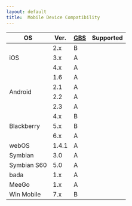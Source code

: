 ```yaml
---
layout: default
title:  Mobile Device Compatibility
---
```


<table id="devices" class="statuses">
<thead>
	<tr>
	<th>OS</th>
	<th>Ver.</th>
	<th><a href="http://jquerymobile.com/gbs/">GBS</a></th>
	<th>Supported</th>
	</tr>
</thead>
<!-- iphone support -->
<tr>
	<td rowspan="3">iOS</td>
	<td>2.x</td>
	<td>B</td>
	<td class="tbd"></td>
</tr>
<tr>
	<td>3.x</td>
	<td>A</td>
	<td class="yes"></td>
</tr>
<tr>
	<td>4.x</td>
	<td>A</td>
	<td class="yes"></td>
</tr>
<!-- android support -->
<tr>
	<td rowspan="4">Android</td>
	<td>1.6</td>
	<td>A</td>
	<td class="developing"></td>
</tr>
<tr>
	<td>2.1</td>
	<td>A</td>
	<td class="planned"></td>
</tr>
<tr>
	<td>2.2</td>
	<td>A</td>
	<td class="developing"></td>
</tr>
<tr>
	<td>2.3</td>
	<td>A</td>
	<td class="developing"></td>
</tr>
<!-- blackberry -->
<tr>
	<td rowspan="3">Blackberry</td>
	<td>4.x</td>
	<td>B</td>
	<td class="tbd"></td>
</tr>
<tr>
	<td>5.x</td>
	<td>B</td>
	<td class="tbd"></td>
</tr>
<tr>
	<td>6.x</td>
	<td>A</td>
	<td class="planned"></td>
</tr>
<!-- palm webOS -->
<tr>
	<td>webOS</td>
	<td>1.4.1</td>
	<td>A</td>
	<td class="likely"></td>
</tr>
<!-- symbian -->
<tr>
	<td>Symbian</td>
	<td>3.0</td>
	<td>A</td>
	<td class="likely"></td>
</tr>
<tr>
	<td>Symbian S60</td>
	<td>5.0</td>
	<td>A</td>
	<td class="likely"></td>
</tr>
<!-- bada -->
<tr>
	<td>bada</td>
	<td>1.x</td>
	<td>A</td>
	<td class="developing"></td>
</tr>
<!-- MeeGo -->
<tr>
	<td>MeeGo</td>
	<td>1.x</td>
	<td>A</td>
	<td class="likely"></td>
</tr>
<!-- windows mobile -->
<tr>
	<td>Win Mobile</td>
	<td>7.x</td>
	<td>B</td>
	<td class="tbd"></td>
</tr>
</table>